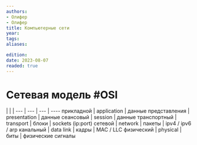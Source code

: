 ```yaml
---
authors:
- Олифер
- Олифер
title: Компьютерные сети
year:
tags:
aliases:

edition:
date: 2023-08-07
readed: true
---
```


# Сетевая модель #OSI

 |  |  | 
--- | --- | --- | ----
прикладной | application | данные
представления | presentation | данные
сеансовый | session | данные
транспортный | transport | блоки | sockets (ip:port)
сетевой | network | пакеты | ipv4 / ipv6 / arp
канальный | data link | кадры | MAC / LLC
физический | physical | биты | физические сигналы